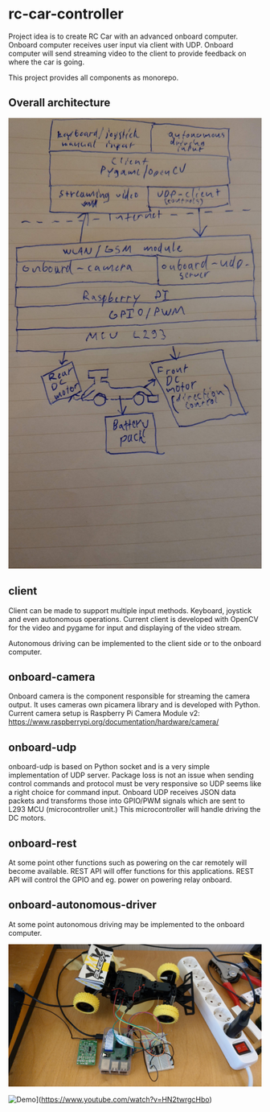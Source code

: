 # rc-car-controller

Project idea is to create RC Car with an advanced onboard computer. Onboard computer receives user input
via client with UDP. Onboard computer will send streaming video to the client to provide feedback on
where the car is going.

This project provides all components as monorepo.

## Overall architecture

![architecture](/architecture.jpg)

## client

Client can be made to support multiple input methods. Keyboard, joystick and even autonomous operations.
Current client is developed with OpenCV for the video and pygame for input and displaying of the video
stream.

Autonomous driving can be implemented to the client side or to the onboard
computer.

## onboard-camera

Onboard camera is the component responsible for streaming the camera output. It uses cameras own
picamera library and is developed with Python. Current camera setup is Raspberry Pi Camera Module v2:
https://www.raspberrypi.org/documentation/hardware/camera/

## onboard-udp

onboard-udp is based on Python socket and is a very simple implementation of UDP server. Package loss
is not an issue when sending control commands and protocol must be very responsive so UDP seems like
a right choice for command input. Onboard UDP receives JSON data packets and transforms those into
GPIO/PWM signals which are sent to L293 MCU (microcontroller unit.) This microcontroller will handle
driving the DC motors.

## onboard-rest

At some point other functions such as powering on the car remotely will become available. REST API will
offer functions for this applications. REST API will control the GPIO and eg. power on powering relay onboard.

## onboard-autonomous-driver

At some point autonomous driving may be implemented to the onboard computer.

![wip](/wip.jpg)

![Demo](https://img.youtube.com/vi/HN2twrgcHbo/0.jpg)](https://www.youtube.com/watch?v=HN2twrgcHbo)
